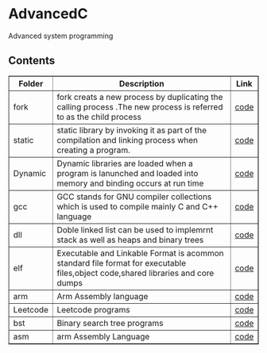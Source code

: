 # AdvancedC
Advanced system programming
<h2>Contents</h2>
<table style="width:100%" border="lpx soild black">
<tr>
<th>Folder</th>
<th>Description</th>
<th>Link</th>
</tr>
<tr>
<td>fork</td>
<td>fork creats a new process by duplicating the calling process .The new process is referred to as the child process</td>
<td><a href="http://github.com/chemchemnaresh/AdvancedC/tree/main/fork">code</a></td>
</tr>
<tr>
<td>static</td>
<td>static library by invoking it as part of the compilation and linking process when creating a program.</td>
<td><a href="http://github.com/chemchemnaresh/AdvancedC/tree/main/static">code</a></td>
</tr>
<tr>
<td>Dynamic</td>
<td>Dynamic libraries are loaded when a program is lanunched and loaded into memory and binding occurs at run time</td>
<td><a href="http://github.com/chemchemnaresh/AdvancedC/tree/main/Dynamic">code</a></td>
</tr>
<tr>
<td>gcc</td>
<td>GCC stands for GNU compiler collections which is used to compile mainly C and C++ language</td>
<td><a href="http://github.com/chemchemnaresh/AdvancedC/tree/main/gcc">code</a></td>
</tr>
<tr>
<td>dll</td>
<td>Doble linked list can be used to implemrnt stack as well as heaps and binary trees</td>
<td><a href="http://github.com/chemchemnaresh/AdvancedC/tree/main/dll">code</a></td>
</tr>
<tr>
<td>elf</td>
<td>Executable and Linkable Format is acommon standard file format for executable files,object code,shared libraries and core dumps</td>
<td><a href="http://github.com/chemchemnaresh/AdvancedC/tree/main/elf">code</a></td>
</tr>
<tr>
<td>arm</td>
<td>Arm Assembly language</td>
<td><a href="http://github.com/chemchemnaresh/AdvancedC/tree/main/arm">code</a></td>
</tr>
<tr>
<td>Leetcode</td>
<td>Leetcode programs</td>
<td><a href="http://github.com/chemchemnaresh/AdvancedC/tree/main/Leetcode">code</a></td>
</tr>
<tr>
<td>bst</td>
<td> Binary search tree programs</td>
<td><a href="http://github.com/chemchemnaresh/AdvancedC/tree/main/bst">code</a></td>
</tr>
<tr>
<td>asm</td>
<td>arm Assembly Language</td>
<td><a href="http://github.com/chemchemnaresh/AdvancedC/tree/main/asm">code</a></td>
</tr>
</table>

